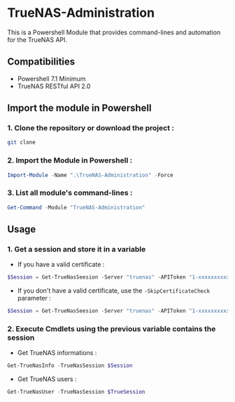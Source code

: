 # TrueNAS-Administration
This is a Powershell Module that provides command-lines and automation for the TrueNAS API.

## Compatibilities
* Powershell 7.1 Minimum
* TrueNAS RESTful API 2.0

## Import the module in Powershell
### 1. Clone the repository or download the project :
```bash
git clone 

```
### 2. Import the Module in Powershell :
```Powershell
Import-Module -Name ".\TrueNAS-Administration" -Force
```

### 3. List all module's command-lines :
```Powershell
Get-Command -Module "TrueNAS-Administration"
```

## Usage
### 1. Get a session and store it in a variable
* If you have a valid certificate :
```Powershell
$Session = Get-TrueNasSeesion -Server "truenas" -APIToken "1-xxxxxxxxxxx"
```
* If you don't have a valid certificate, use the `-SkipCertificateCheck` parameter :
```Powershell
$Session = Get-TrueNasSeesion -Server "truenas" -APIToken "1-xxxxxxxxxxx" -SkipCertificateCheck
```
### 2. Execute Cmdlets using the previous variable contains the session
* Get TrueNAS informations :
```Powershell
Get-TrueNasInfo -TrueNasSession $Session
```
* Get TrueNAS users :
```Powershell
Get-TrueNasUser -TrueNasSession $TrueSession
```